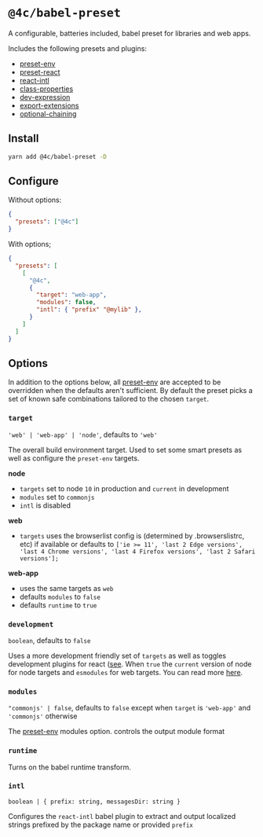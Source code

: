 # `@4c/babel-preset`

A configurable, batteries included, babel preset for libraries and web apps.

Includes the following presets and plugins:

- [preset-env](https://babeljs.io/docs/en/babel-preset-env#modules)
- [preset-react](https://babeljs.io/docs/en/babel-preset-react)
- [react-intl](https://github.com/yahoo/babel-plugin-react-intl)
- [class-properties](https://babeljs.io/docs/en/babel-plugin-syntax-class-properties)
- [dev-expression](https://www.npmjs.com/package/babel-plugin-dev-expression)
- [export-extensions](https://babeljs.io/docs/en/babel-plugin-proposal-export-default-from)
- [optional-chaining](https://babeljs.io/docs/en/babel-plugin-proposal-optional-chaining)

## Install

```sh
yarn add @4c/babel-preset -D
```

## Configure

Without options:

```json
{
  "presets": ["@4c"]
}
```

With options;

```json
{
  "presets": [
    [
      "@4c",
      {
        "target": "web-app",
        "modules": false,
        "intl": { "prefix" "@mylib" },
      }
    ]
  ]
}
```

## Options

In addition to the options below, all [preset-env](https://babeljs.io/docs/en/babel-preset-env#modules) are
accepted to be overridden when the defaults aren't sufficient. By default the preset
picks a set of known safe combinations tailored to the chosen `target`.

### `target`

`'web' | 'web-app' | 'node'`, defaults to `'web'`

The overall build environment target. Used to set some smart presets as well as
configure the `preset-env` targets.

**node**

- `targets` set to node `10` in production and `current` in development
- `modules` set to `commonjs`
- `intl` is disabled

**web**

- `targets` uses the browserlist config is (determined by .browserslistrc, etc) if available or
  defaults to `['ie >= 11', 'last 2 Edge versions', 'last 4 Chrome versions', 'last 4 Firefox versions', 'last 2 Safari versions'];`

**web-app**

- uses the same targets as `web`
- defaults `modules` to `false`
- defaults `runtime` to `true`

### `development`

`boolean`, defaults to `false`

Uses a more development friendly set of `targets` as well as toggles development plugins for react ([see](https://babeljs.io/docs/en/babel-preset-react#development). When `true` the `current` version of node for node targets and
`esmodules` for web targets. You can read more [here](https://babeljs.io/docs/en/babel-preset-env#targetsesmodules).

### `modules`

`"commonjs' | false`, defaults to `false` except when `target` is `'web-app'` and `'commonjs'` otherwise

The [preset-env](https://babeljs.io/docs/en/babel-preset-env#modules) modules option. controls the output module format

### `runtime`

Turns on the babel runtime transform.

### `intl`

`boolean | { prefix: string, messagesDir: string }`

Configures the `react-intl` babel plugin to extract and output localized strings
prefixed by the package name or provided `prefix`
